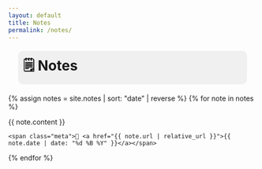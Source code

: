 ```yaml
---
layout: default
title: Notes
permalink: /notes/
---
```


<h1 style="background: #f0f0f0f0;
    padding: 10px;
    margin: 20px;
    border-radius: 10px;">🗒️ Notes</h1>

<main>
{% assign notes = site.notes | sort: "date" | reverse %}
{% for note in notes %}
  <article class="post">
    <p>{{ note.content }}</p>
 
    <span class="meta">📅 <a href="{{ note.url | relative_url }}">{{ note.date | date: "%d %B %Y" }}</a></span>

  </article>
{% endfor %}
</main>
